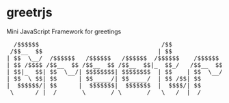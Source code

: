 # greetrjs
Mini JavaScript Framework for greetings<br>

<pre>
  /$$$$$$                                  /$$              
 /$$__  $$                                | $$              
| $$  \__/  /$$$$$$   /$$$$$$   /$$$$$$  /$$$$$$    /$$$$$$ 
| $$ /$$$$ /$$__  $$ /$$__  $$ /$$__  $$|_  $$_/   /$$__  $$
| $$|_  $$| $$  \__/| $$$$$$$$| $$$$$$$$  | $$    | $$  \__/
| $$  \ $$| $$      | $$_____/| $$_____/  | $$ /$$| $$      
|  $$$$$$/| $$      |  $$$$$$$|  $$$$$$$  |  $$$$/| $$      
 \______/ |__/       \_______/ \_______/   \___/  |__/      
</pre>

                                                                                                                              

